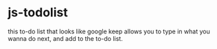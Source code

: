 # js-todolist
this to-do list that looks like google keep allows you to type in what you wanna do next, and add to the to-do list.
